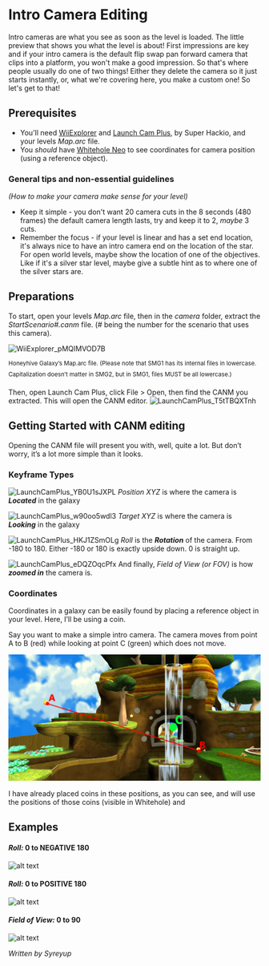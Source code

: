 # Intro Camera Editing

Intro cameras are what you see as soon as the level is loaded. The little preview that shows you what the level is about\! First impressions are key and if your intro camera is the default flip swap pan forward camera that clips into a platform, you won't make a good impression. So that's where people usually do one of two things\! Either they delete the camera so it just starts instantly, or, what we're covering here, you make a custom one\! So let's get to that\!

## Prerequisites

* You'll need [WiiExplorer](https://github.com/SuperHackio/WiiExplorer) and [Launch Cam Plus](https://github.com/SuperHackio/LaunchCamPlus), by Super Hackio, and your levels *Map.arc* file.
* You *should* have [Whitehole Neo](https://github.com/SMGCommunity/Whitehole-Neo) to see coordinates for camera position (using a reference object).

### General tips and non-essential guidelines
*(How to make your camera make sense for your level)*

* Keep it simple \- you don't want 20 camera cuts in the 8 seconds (480 frames) the default camera length lasts, try and keep it to 2, *maybe* 3 cuts.  
* Remember the focus \- if your level is linear and has a set end location, it's always nice to have an intro camera end on the location of the star. For open world levels, maybe show the location of one of the objectives. Like if it's a silver star level, maybe give a subtle hint as to where one of the silver stars are.



## Preparations

To start, open your levels *Map.arc* file, then in the *camera* folder, extract the *StartScenario\#.canm* file. (\# being the number for the scenario that uses this camera). 

![WiiExplorer_pMQIMVOD7B](https://github-production-user-asset-6210df.s3.amazonaws.com/89299730/437884716-3a0d6e39-9d6c-4720-9cab-4b5899406cd8.png?X-Amz-Algorithm=AWS4-HMAC-SHA256&X-Amz-Credential=AKIAVCODYLSA53PQK4ZA%2F20250427%2Fus-east-1%2Fs3%2Faws4_request&X-Amz-Date=20250427T075607Z&X-Amz-Expires=300&X-Amz-Signature=a3e92eec9e3eb2dab61567d8402c9faaf71b187fec7339cf5c6f2ac0fe6ac1e1&X-Amz-SignedHeaders=host)

<sup>Honeyhive Galaxy’s Map.arc file. (Please note that SMG1 has its internal files in lowercase. Capitalization doesn’t matter in SMG2, but in SMG1, files MUST be all lowercase.)<sup>

Then, open Launch Cam Plus, click File \> Open, then find the CANM you extracted. This will open the CANM editor.
![LaunchCamPlus_T5tTBQXTnh](https://github-production-user-asset-6210df.s3.amazonaws.com/89299730/437885200-69d7d930-8b8e-4a0e-ac31-2bd759685a8f.gif?X-Amz-Algorithm=AWS4-HMAC-SHA256&X-Amz-Credential=AKIAVCODYLSA53PQK4ZA%2F20250427%2Fus-east-1%2Fs3%2Faws4_request&X-Amz-Date=20250427T075559Z&X-Amz-Expires=300&X-Amz-Signature=afd27f110cb7e6c85f159db46a0d43cd4f486a5eb7ca5aea7032ed423c16a12d&X-Amz-SignedHeaders=host)



## Getting Started with CANM editing 

Opening the CANM file will present you with, well, quite a lot. But don’t worry, it’s a lot more simple than it looks. 

### Keyframe Types


![LaunchCamPlus_YB0U1sJXPL](https://github-production-user-asset-6210df.s3.amazonaws.com/89299730/437891640-3c617638-54db-4bbd-a6ec-bfc5fff3ac0b.png?X-Amz-Algorithm=AWS4-HMAC-SHA256&X-Amz-Credential=AKIAVCODYLSA53PQK4ZA%2F20250427%2Fus-east-1%2Fs3%2Faws4_request&X-Amz-Date=20250427T075348Z&X-Amz-Expires=300&X-Amz-Signature=93258948f18b59ef6c951a152dd81a3c9076302d594ac1332defbc8d50ed39f2&X-Amz-SignedHeaders=host)
*Position XYZ* is where the camera is ***Located*** in the galaxy

![LaunchCamPlus_w90oo5wdl3](https://github-production-user-asset-6210df.s3.amazonaws.com/89299730/437891797-6df330e0-5d90-4c27-a5a6-e232d30b26c1.png?X-Amz-Algorithm=AWS4-HMAC-SHA256&X-Amz-Credential=AKIAVCODYLSA53PQK4ZA%2F20250427%2Fus-east-1%2Fs3%2Faws4_request&X-Amz-Date=20250427T075454Z&X-Amz-Expires=300&X-Amz-Signature=52ab54925365e4251bf3c2a09085cd51dc448ccc7b87137f1793a79d8f6f9880&X-Amz-SignedHeaders=host)
*Target XYZ* is where the camera is ***Looking*** in the galaxy

![LaunchCamPlus_HKJ1ZSmOLg](https://github-production-user-asset-6210df.s3.amazonaws.com/89299730/437892117-9f37b426-9c9c-4b6f-bf63-4383c50dc1aa.png?X-Amz-Algorithm=AWS4-HMAC-SHA256&X-Amz-Credential=AKIAVCODYLSA53PQK4ZA%2F20250427%2Fus-east-1%2Fs3%2Faws4_request&X-Amz-Date=20250427T075347Z&X-Amz-Expires=300&X-Amz-Signature=04a9fa65034620f4af4970504448971b69220a02b2db2ee0b02f056ccd4f961e&X-Amz-SignedHeaders=host)
*Roll* is the ***Rotation*** of the camera. From \-180 to 180\. Either \-180 or 180 is exactly upside down. 0 is straight up.   

![LaunchCamPlus_eDQZOqcPfx](https://github-production-user-asset-6210df.s3.amazonaws.com/89299730/437892226-8c2ee47e-2367-42d2-afdd-cea24818908c.png?X-Amz-Algorithm=AWS4-HMAC-SHA256&X-Amz-Credential=AKIAVCODYLSA53PQK4ZA%2F20250427%2Fus-east-1%2Fs3%2Faws4_request&X-Amz-Date=20250427T075346Z&X-Amz-Expires=300&X-Amz-Signature=e897c42487a18ba2640538ceb3045e6f447026c84aa9ba538eb867363961b350&X-Amz-SignedHeaders=host)
And finally, *Field of View* *(or FOV)* is how ***zoomed in*** the camera is.

### Coordinates

Coordinates in a galaxy can be easily found by placing a reference object in your level. Here, I’ll be using a coin.

Say you want to make a simple intro camera. The camera moves from point A to B (red) while looking at point C (green) which does not move.

![alt text](images/example.png)

I have already placed coins in these positions, as you can see, and will use the positions of those coins (visible in Whitehole) and 
## Examples

#### *Roll:* 0 to NEGATIVE 180
![alt text](<images/rolling from 0 to positive 180.gif>)
#### *Roll:* 0 to POSITIVE 180
![alt text](<images/rolling from 0 to -180.gif>)
#### *Field of View:* 0 to 90
![alt text](<images/r FOV 0 to 90.gif>)

*Written by Syreyup*